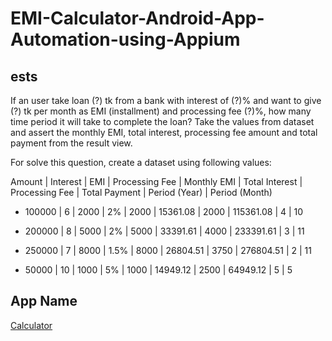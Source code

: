 # EMI-Calculator-Android-App-Automation-using-Appium

## ests
If an user take loan (?) tk from a bank with interest of (?)% and want to give (?) tk per month as EMI (installment) and processing fee (?)%, how many time period it will take to complete the loan? Take the values from dataset and assert the monthly EMI, total interest, processing fee amount and total payment from the result view.

For solve this question, create a dataset using following values:

Amount | Interest | EMI | Processing Fee | Monthly EMI | Total Interest | Processing Fee | Total Payment | Period (Year) | Period (Month)

- 100000 | 6 | 2000 | 2% | 2000 | 15361.08 | 2000 | 115361.08 | 4 | 10

- 200000 | 8 | 5000 | 2% | 5000 | 33391.61 | 4000 | 233391.61 | 3 | 11

- 250000 | 7 | 8000 | 1.5% | 8000 | 26804.51 | 3750 | 276804.51 | 2 | 11

- 50000 | 10 | 1000 | 5% | 1000 | 14949.12 | 2500 | 64949.12 | 5 | 5

## App Name
[Calculator](https://play.google.com/store/apps/details?id=com.continuum)
